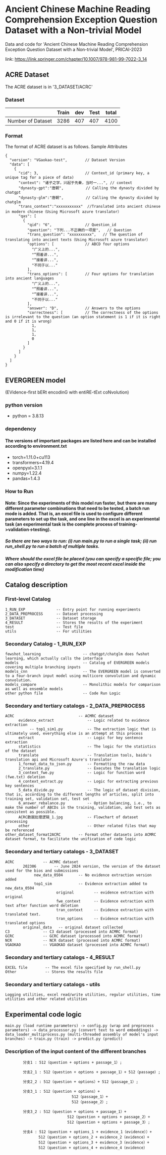 # Ancient Chinese Machine Reading Comprehension Exception Question Dataset with a Non-trivial Model
Data and code for 'Ancient Chinese Machine Reading Comprehension
Exception Question Dataset with a Non-trivial Model', PRICAI-2023

link: https://link.springer.com/chapter/10.1007/978-981-99-7022-3_14

## ACRE Dataset
The ACRE dataset is in '3_DATASET/ACRC'


### Dataset

|                     | Train | dev | Test | total |
|---------------------|-------|------|------|-------|
| Number of Dataset   | 3286  | 407  | 407  | 4100  |


### Format
The format of ACRE dataset is as follows. 
Sample Attributes
```
{
  "version": "VGaokao-test",  		// Dataset Version
  "data": [
    {
      "cid": 3,                     // Context_id (primary key, a unique tag for a piece of data)
      "context": "诸子之学，兴起于先秦，当时一...", // context
      "dynasty-gpt":"唐朝",          // Calling the dynasty divided by chatgpt
      "dynasty-glm":"唐朝",          // Calling the dynasty divided by chatglm
      "trans_context":"xxxxxxxxxxx"  //Translated into ancient chinese in modern chinese（Using Microsoft azure translator）
      "qas": [
        {
          "qid": "6",               // Question_id 
          "question": "下列...不正确的一项是",   // Question
          "trans_question": "xxxxxxxxxx",   // The question of translating into ancient texts（Using Microsoft azure translator）
          "options": [              // ABCD four options
            "广义上的...",
            "“照着讲...",
            "“接着讲...",
            "不同于以..."
          ],
          "trans_options": [        // Four options for translation into ancient languages
            "广义上的...",
            "“照着讲...",
            "“接着讲...",
            "不同于以..."
          ],
          "answer": "D",            // Answers to the options  
          "correctness": [          // The correctness of the options is irrelevant to the question (an option statement is 1 if it is right and 0 if it is wrong)
            1,
            1,
            1,
            0
          ]
        }
      ]
    }
  ]
}
```

## EVERGREEN model
(EVidence-first bERt encodinG with entiRE-tExt coNvolution)

### python version
* python = 3.8.13
### dependency
#### The versions of important packages are listed here and can be installed according to environment.txt
* torch=1.11.0+cu113
* transformers=4.19.4
* openpyxl=3.1.1
* numpy=1.22.4
* pandas=1.4.3

### How to Run
#### Note: Since the experiments of this model run faster, but there are many different parameter combinations that need to be tested, a batch run mode is added. That is, an excel file is used to configure different parameters to set up the task, and one line in the excel is an experimental task (an experimental task is the complete process of training->validation->testing).
##### So there are two ways to run: (i) run main.py to run a single task; (ii) run run_shell.py to run a batch of multiple tasks.
##### Where should the excel file be placed (you can specify a specific file; you can also specify a directory to get the most recent excel inside the modification time)

## Catalog description

### First-level Catalog
```
1_RUN_EXP              -- Entry point for running experiments
2_DATA_PREPROCESS      -- Dataset processing
3_DATASET              -- Dataset storage
4_RESULT               -- Stores the results of the experiment
test                   -- Test file
utils                  -- For utilities
``` 

### Secondary Catalog - 1_RUN_EXP
```
fewshot_learning                   -- chatgpt/chatglm does fwshot learning, which actually calls the interface
models                             -- Catalog of EVERGREEN models covering multiple branching inputs
models_cnn                         -- The EVERGREEN model is converted to a four-branch input model using multicore convolution and dynamic convolution.
models_compare                     -- Monolithic models for comparison as well as ensemble models
other python file                  -- Code Run Logic
``` 

### Secondary and tertiary catalogs - 2_DATA_PREPROCESS
```
ACRC                             -- ACMRC dataset
      evidence_extract               -- Logic related to evidence extraction
           -- top1_sim1.py           -- The extraction logic that is ultimately used, everything else is an attempt at this process
      extract                        -- Logic for key sentence extraction
      statistics                     -- The logic for the statistics of the dataset
      translate                      -- Translation tools, baidu's translation api and Microsoft Azure's translator
      1_format_data_to_json.py       -- Formatting the raw data
      2_translate.py                 -- Executes the translation logic
      3_context_fwe.py               -- Logic for function word (fwe.txt) deletion
      4_context_extract.py           -- Logic for extracting previous key sentences
      5_data_divide.py               -- The logic of dataset division, that is, according to the different lengths of articles, split into training set, validation set, test set
      6_answer_rebalance.py          -- Option balancing, i.e., to make the number of ABCDs in the training, validation, and test sets as consistent as possible.
      ACRC数据处理逻辑_1.jpg           -- Flowchart of dataset processing
      other                          -- Other related files that may be referenced
other_dataset_format2ACRC        -- Format other datasets into ACMRC dataset format, to facilitate the unification of code logic

``` 

### Secondary and tertiary catalogs - 3_DATASET
```
ACRC             -- ACMRC dataset
        202306        -- June 2024 version, the version of the dataset used for the bios and submissions
             new_data_0504       -- No evidence extraction version added
             top1_sim            -- Evidence extraction added to new_data_0504
                       original         -- evidence extraction with original
                       fwe_context      -- Evidence extraction with text after function word deletion
                       tran_context     -- Evidence extraction with translated text.
                       tran_options     -- Evidence extraction with translated options
        original_data   -- original dataset collected
C3               -- C3 dataset (processed into ACMRC format)
GCRC             -- GCRC dataset (processed into ACMRC format)
NCR              -- NCR dataset (processed into ACMRC format)
VGAOKAO          -- VGAOKAO dataset (processed into ACMRC format)

``` 

### Secondary and tertiary catalogs - 4_RESULT
```
EXCEL file        -- The excel file specified by run_shell.py
Other             -- Stores the results file

``` 

### Secondary and tertiary catalogs - utils
```
Logging utilities, excel read/write utilities, regular utilities, time utilities and other related utilities

``` 

## Experimental code logic

```
main.py (load runtime parameters) -> config.py (wrap and preprocess parameters) -> data_processor.py (convert text to word embeddings) -> data_loader_multiprocess.py (multi-threaded assembly of model's input branches) -> train.py (train) -> predict.py (predict)
``` 

### Description of the input content of the different branches
```
        分支1 : 512（question + options + passage_1）; 

        分支2_1 : 512（question + options + passage_1）+ 512（passage）;

        分支2_2 : 512（question + options）+ 512（passage_1）; 
        
        分支3_1 : 512（question + options）+ 
                              512（passage_1）+ 
                              512（passage_2）;
        
        分支3_2 : 512（question + options + passage_1）+ 
                            512（question + options + passage_2）+ 
                            512（question + options + passage_3）;
                            
        分支4 : 512（question + options_1 + evidence_1（evidence））+ 
               512（question + options_2 + evidence_2（evidence）+
               512（question + options_3 + evidence_3（evidence）+
               512（question + options_4 + evidence_4（evidence）
   
``` 